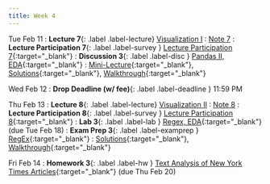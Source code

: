 ```yaml
---
title: Week 4
---
```


Tue Feb 11
: **Lecture 7**{: .label .label-lecture} [Visualization I](lecture/lec07)
    : [Note 7](https://ds100.org/course-notes/visualization_1/visualization_1.html)
: **Lecture Participation 7**{: .label .label-survey } [Lecture Participation 7](https://app.sli.do/event/jTBZeoyMeSdxuxpSVFT3t3){:target="_blank"}
: **Discussion 3**{: .label .label-disc } [Pandas II, EDA](https://drive.google.com/file/d/1vKIYh5PJM42QXpDuCnHTzzrdQ9TFGjou/view?usp=sharing){:target="_blank"}
    : [Mini-Lecture](https://www.youtube.com/watch?v=9jFqjbPLThc&list=PLQCcNQgUcDfoUXRtrHc9TUx2pBYNfToVN&index=5){:target="_blank"}, 
    [Solutions](https://drive.google.com/file/d/1rm4nCnAiseXAp6ZPwCLxaQ39brLuY8sr/view?usp=sharing){:target="_blank"},
    [Walkthrough](https://www.youtube.com/watch?v=7ldQo1c43Tk){:target="_blank"}

Wed Feb 12
: **Drop Deadline (w/ fee)**{: .label .label-deadline } 11:59 PM

Thu Feb 13
: **Lecture 8**{: .label .label-lecture} [Visualization II](lecture/lec08)
    : [Note 8](https://ds100.org/course-notes/visualization_2/visualization_2.html)
: **Lecture Participation 8**{: .label .label-survey } [Lecture Participation 8](https://app.sli.do/event/j4fgv2TfB7wgDETmJoed8b){:target="_blank"}
: **Lab 3**{: .label .label-lab } [Regex, EDA](https://data100.datahub.berkeley.edu/hub/user-redirect/git-pull?repo=https%3A%2F%2Fgithub.com%2FDS-100%2Fsp25-student&urlpath=lab%2Ftree%2Fsp25-student%2Flab%2Flab03%2Flab03.ipynb&branch=main){:target="_blank"} (due Tue Feb 18)
: **Exam Prep 3**{: .label .label-examprep } [RegEx](https://drive.google.com/file/d/1jCgdlt_lQZ-0BWcQmvvmOAPNhZ4pqND2/view?usp=sharing){:target="_blank"}
    : [Solutions](https://drive.google.com/file/d/1STSj_ti-Ai169Zng-vA-Q0ZwQ6JGm-DM/view?usp=sharing){:target="_blank"},
    [Walkthrough](https://youtu.be/0GiW-AY8Jts){:target="_blank"}


Fri Feb 14
: **Homework 3**{: .label .label-hw } [Text Analysis of New York Times Articles](https://data100.datahub.berkeley.edu/hub/user-redirect/git-pull?repo=https%3A%2F%2Fgithub.com%2FDS-100%2Fsp25-student&urlpath=lab%2Ftree%2Fsp25-student%2Fhw%2Fhw03%2Fhw03.ipynb&branch=main){:target="_blank"} (due Thu Feb 20)